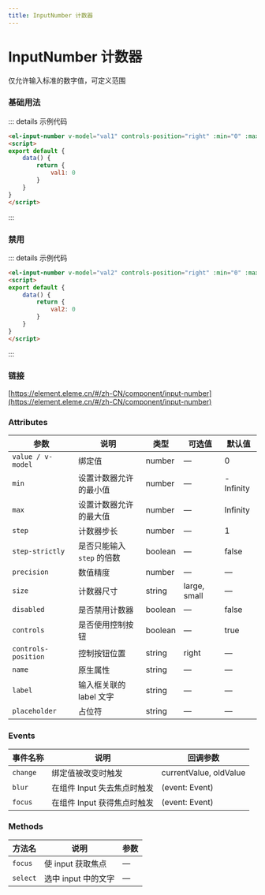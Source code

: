 ```yaml
---
title: InputNumber 计数器
---
```


# InputNumber 计数器

仅允许输入标准的数字值，可定义范围

### 基础用法

<div class="m-example">
    <el-input-number v-model="val1" controls-position="right" :min="0" :max="99"></el-input-number>
</div>

::: details 示例代码

```html
<el-input-number v-model="val1" controls-position="right" :min="0" :max="99"></el-input-number>
<script>
export default {
    data() {
        return {
            val1: 0
        }
    }
}
</script>
```

:::

### 禁用

<div class="m-example">
    <el-input-number v-model="val2" controls-position="right" :min="0" :max="99" disabled></el-input-number>
</div>

::: details 示例代码

```html
<el-input-number v-model="val2" controls-position="right" :min="0" :max="99" disabled></el-input-number>
<script>
export default {
    data() {
        return {
            val2: 0
        }
    }
}
</script>
```

:::

### 链接

[https://element.eleme.cn/#/zh-CN/component/input-number](https://element.eleme.cn/#/zh-CN/component/input-number)

### Attributes

| 参数              | 说明                     | 类型    | 可选值       | 默认值    |
| ----------------- | ------------------------ | ------- | ------------ | --------- |
| `value / v-model`   | 绑定值                   | number  | —            | 0         |
| `min`               | 设置计数器允许的最小值   | number  | —            | -Infinity |
| `max`               | 设置计数器允许的最大值   | number  | —            | Infinity  |
| `step`              | 计数器步长               | number  | —            | 1         |
| `step-strictly`     | 是否只能输入 `step` 的倍数 | boolean | —            | false     |
| `precision`         | 数值精度                 | number  | —            | —         |
| `size`              | 计数器尺寸               | string  | large, small | —         |
| `disabled`          | 是否禁用计数器           | boolean | —            | false     |
| `controls`          | 是否使用控制按钮         | boolean | —            | true      |
| `controls-position` | 控制按钮位置             | string  | right        | —         |
| `name`              | 原生属性                 | string  | —            | —         |
| `label`             | 输入框关联的 label 文字  | string  | —            | —         |
| `placeholder`       | 占位符   | string  | —            | —         |

### Events

| 事件名称 | 说明                        | 回调参数               |
| -------- | --------------------------- | ---------------------- |
| `change`   | 绑定值被改变时触发          | currentValue, oldValue |
| `blur`     | 在组件 Input 失去焦点时触发 | (event: Event)         |
| `focus`    | 在组件 Input 获得焦点时触发 | (event: Event)         |

### Methods

| 方法名 | 说明                | 参数 |
| ------ | ------------------- | ---- |
| `focus`  | 使 input 获取焦点   | —    |
| `select` | 选中 input 中的文字 | —    |

<div>
    <contributor :maintainer="['zxl']" :members="['zxl']"></contributor>
</div>

<script>
export default {
    data() {
        return {
            val1: 0,
            val2: 0
        }
    }
}
</script>
